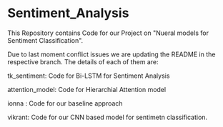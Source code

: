 # Sentiment_Analysis

This Repository contains Code for our Project on "Nueral models for Sentiment Classification".

Due to last moment conflict issues we are updating the README in the respective branch. The details of each of them are:

tk_sentiment: Code for Bi-LSTM for Sentiment Analysis

attention_model: Code for Hierarchial Attention model

ionna : Code for our baseline approach

vikrant: Code for our CNN based model for sentimetn classification.
